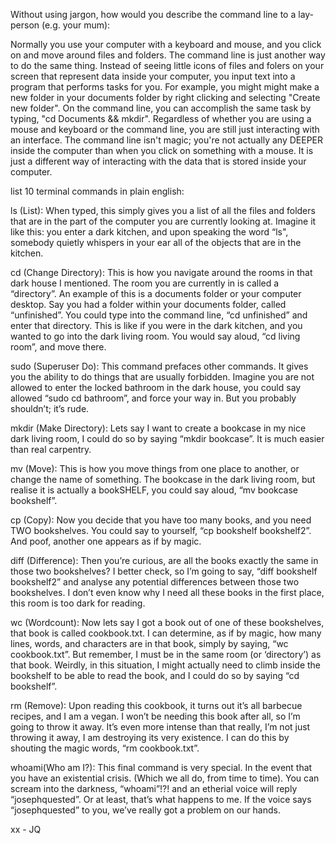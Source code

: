 Without using jargon, how would you describe the command line to a lay-person (e.g. your mum):

Normally you use your computer with a keyboard and mouse, and you click on and move around files and folders. The command line is just another way to do the same thing. Instead of seeing little icons of files and folers on your screen that represent data inside your computer, you input text into a program that performs tasks for you. For example, you might might make a new folder in your documents folder by right clicking and selecting "Create new folder". On the command line, you can accomplish the same task by typing, "cd Documents && mkdir". Regardless of whether you are using a mouse and keyboard or the command line, you are still just interacting with an interface. The command line isn't magic; you're not actually any DEEPER inside the computer than when you click on something with a mouse. It is just a different way of interacting with the data that is stored inside your computer.

list 10 terminal commands in plain english: 

ls (List): When typed, this simply gives you a list of all the files and folders that are in the part of the computer you are currently looking at. Imagine it like this: you enter a dark kitchen, and upon speaking the word “ls", somebody quietly whispers in your ear all of the objects that are in the kitchen. 

cd (Change Directory): This is how you navigate around the rooms in that dark house I mentioned. The room you are currently in is called a “directory”. An example of this is a documents folder or your computer desktop. Say you had a folder within your documents folder, called “unfinished”. You could type into the command line, “cd unfinished” and enter that directory. This is like if you were in the dark kitchen, and you wanted to go into the dark living room. You would say aloud, “cd living room”, and move there. 

sudo (Superuser Do): This command prefaces other commands. It gives you the ability to do things that are usually forbidden. Imagine you are not allowed to enter the locked bathroom in the dark house, you could say allowed “sudo cd bathroom”, and force your way in. But you probably shouldn’t; it’s rude.  

mkdir (Make Directory): Lets say I want to create a bookcase in my nice dark living room, I could do so by saying “mkdir bookcase”. It is much easier than real carpentry.  

mv (Move): This is how you move things from one place to another, or change the name of something. The bookcase in the dark living room, but realise it is actually a bookSHELF, you could say aloud, “mv bookcase bookshelf”. 

cp (Copy): Now you decide that you have too many books, and you need TWO bookshelves. You could say to yourself, “cp bookshelf bookshelf2”. And poof, another one appears as if by magic. 

diff (Difference): Then you’re curious, are all the books exactly the same in those two bookshelves? I better check, so I’m going to say, “diff bookshelf bookshelf2” and analyse any potential differences between those two bookshelves. I don’t even know why I need all these books in the first place, this room is too dark for reading.  

wc (Wordcount): Now lets say I got a book out of one of these bookshelves, that book is called cookbook.txt. I can determine, as if by magic, how many lines, words, and characters are in that book, simply by saying, “wc cookbook.txt”. But remember, I must be in the same room (or ‘directory’) as that book. Weirdly, in this situation, I might actually need to climb inside the bookshelf to be able to read the book, and I could do so by saying “cd bookshelf”. 

rm (Remove): Upon reading this cookbook, it turns out it’s all barbecue recipes, and I am a vegan. I won’t be needing this book after all, so I’m going to throw it away. It’s even more intense than that really, I’m not just throwing it away, I am destroying its very existence. I can do this by shouting the magic words, “rm cookbook.txt”. 

whoami(Who am I?): This final command is very special. In the event that you have an existential crisis. (Which we all do, from time to time). You can scream into the darkness, “whoami”!?! and an etherial voice will reply “josephquested”. Or at least, that’s what happens to me. If the voice says “josephquested” to you, we’ve really got a problem on our hands.  

xx - JQ 
